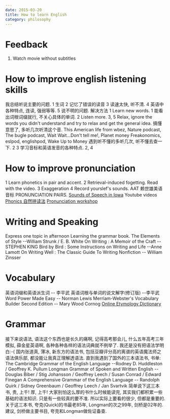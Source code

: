 ```yaml
---
date: 2015-03-20
title: How to learn English
category: philosophy
---
```



# Feedback
1. Watch movie without subtitles

# How to improve english listening skills
我总结听说主要的问题.
1 生词
2 记忆了错误的读音
3 读速太快, 听不清.
4 英语中各种特点, 连读, 强弱等等.
5 说不明的问题.
解决方法
1 Learn new words. 1
能看出词根词缀就行, 不关心具体的单词.
2 Listen more. 3, 5
Relax, ignore the words you didn't understand and try to relax  and get the general idea.
搞懂意思了, 多听几次听清这个音.
This American life from wbez, Nature podcast, The bugle podcast, Wait Wait...Don't tell me!, Planet money
Freakonomics, eslpod, englishpod, Wake Up to Money
遇到听不懂的多听几次, 听不懂去查一下. 2
3 学习音标和英语发音的各种特点.  2, 4

# How to improve pronunciation
1 Learn phonetics in pair and accent.
2 Retrieval-induced fogetting. Read with the video.
3 Exaggeration
4 Record yourslef's sounds.
AAT
赖世雄美语音标
PRONUNCIATION PAIRS.
[Sounds of Speech in Iowa](http://www.uiowa.edu/~acadtech/phonetics/english/english.html)
Youtube videos 
[Phonics 自然拼读法](http://en.wikipedia.org/wiki/Phonics)
[Pronunciation workshop](http://www.youku.com/playlist_show/id_5241166.html)

# Writing and Speaking
Express one topic in afternoon
Learning the grammar book.
The Elements of Style --William Strunk / E. B. White 
On Writing : A Memoir of the Craft --STEPHEN KING
Bird by Bird : Some Instructions on Writing and Life --Anne Lamott
On Writing Well : The Classic Guide To Writing Nonfiction -- William Zinsser 

# Vocabulary
英语词缀和英语派生词 -- 李平武
英语词根与单词的说文解字(修订版) --李平武
Word Power Made Easy -- Norman Lewis
Merriam-Webster's Vocabulary Builder Second Edition -- Mary Wood Cornog
[Online Etymology Dictionary](http://www.etymonline.com/)

# Grammar
接下来说语法, 语法这个东西也是长久的痛啊, 记得高考那会儿, 什么五年高考三年模拟,
薛金星英语啊, 各种各种各样的语法词典就不例举了. 我还是没有把语法学明白:-(
国内张道真, 薄冰, 新东方的语法书, 包括豆瓣评分高的离谱的英语魔法师之语法俱乐部,
都没能让我真正理解透语法. 直到我遇到了国外的三本语法书, 书单:
The Cambridge Grammar of the English Language --Rodney D. Huddleston / Geoffrey K. Pullum 
Longman Grammar of Spoken and Written English --Douglas Biber / Stig Johansson / Geoffrey Leech / Susan Conrad / Edward Finegan 
A Comprehensive Grammar of the English Language -- Randolph Quirk / Sidney Greenbaum / Geoffrey Leech / Jan Svartvik 
简单说下这三本书, 贵, 上千! 厚, 上千!
大家别怕这么厚的书什么时候能读完, 其实我们都积累一些基础的语法知识. 只是有一些较真的要不准.
所以实际上要看的很少, 但都是重要的.
关于这三本书, 夸克(Quick)的书最老85年, Longman的次之99年, 剑桥是02年的.
建议, 剑桥做主要书目, 夸克和Longman做佐证备查.

